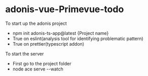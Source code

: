# adonis-vue-Primevue-todo

To start up the adonis project
- npm init adonis-ts-app@latest {Project name}
- True on eslint(analysis tool for identifying problematic pattern)
- True on prettier(typescript addon)

To start the server
- First go to the project folder
- node ace serve --watch